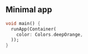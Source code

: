 ## Minimal app

  ```dart
  void main() {
    runApp(Container(
      color: Colors.deepOrange,
    ));
  }
  ```